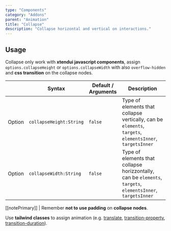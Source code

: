 ```yaml
---
type: "Components"
category: "Addons"
parent: "Animation"
title: "Collapse"
description: "Collapse horizontal and vertical on interactions."
---
```


## Usage

Collapse only work with **xtendui javascript components**, assign `options.collapseHeight` or `options.collapseWidth` with also `overflow-hidden` and **css transition** on the collapse nodes.

<div class="xt-overflow-sub overflow-y-hidden overflow-x-scroll my-4 xt-my-auto w-full">

|                         | Syntax                                    | Default / Arguments                       | Description                   |
| ----------------------- | ----------------------------------------- | ----------------------------- | ----------------------------- |
| Option                    | `collapseHeight:String`                          | `false`        | Type of elements that collapse vertically, can be `elements`, `targets`, `elementsInner`, `targetsInner`           |
| Option                    | `collapseWidth:String`                          | `false`        | Type of elements that collapse horizzontally, can be `elements`, `targets`, `elementsInner`, `targetsInner`           |

</div>

[[notePrimary]]
| Remember **not to use padding** on **collapse nodes**.

Use **tailwind classes** to assign animation (e.g. [translate](https://tailwindcss.com/docs/translate), [transition-property](https://tailwindcss.com/docs/transition-property), [transition-duration](https://tailwindcss.com/docs/transition-duration)).

<demo>
  <demovanilla src="vanilla/components/addons/animation/collapse-width">
  </demovanilla>
</demo>

<demo>
  <demovanilla src="vanilla/components/addons/animation/collapse-height">
  </demovanilla>
</demo>
